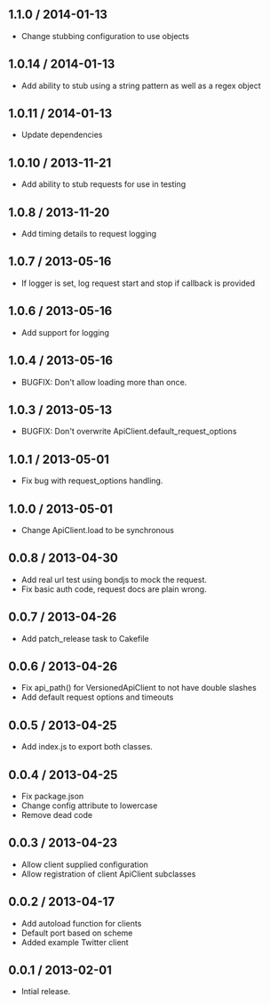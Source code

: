 1.1.0 / 2014-01-13
------------------
* Change stubbing configuration to use objects

1.0.14 / 2014-01-13
------------------
* Add ability to stub using a string pattern as well as a regex object

1.0.11 / 2014-01-13
------------------
* Update dependencies

1.0.10 / 2013-11-21
------------------
* Add ability to stub requests for use in testing

1.0.8 / 2013-11-20
------------------
* Add timing details to request logging

1.0.7 / 2013-05-16
------------------
* If logger is set, log request start and stop if callback is provided

1.0.6 / 2013-05-16
------------------
* Add support for logging

1.0.4 / 2013-05-16
------------------
* BUGFIX: Don't allow loading more than once.

1.0.3 / 2013-05-13
------------------
* BUGFIX: Don't overwrite ApiClient.default_request_options

1.0.1 / 2013-05-01
------------------
* Fix bug with request_options handling.

1.0.0 / 2013-05-01
------------------
* Change ApiClient.load to be synchronous

0.0.8 / 2013-04-30
------------------
* Add real url test using bondjs to mock the request.
* Fix basic auth code, request docs are plain wrong.

0.0.7 / 2013-04-26
------------------
* Add patch_release task to Cakefile

0.0.6 / 2013-04-26
------------------
* Fix api_path() for VersionedApiClient to not have double slashes
* Add default request options and timeouts

0.0.5 / 2013-04-25
------------------
* Add index.js to export both classes.

0.0.4 / 2013-04-25
------------------
* Fix package.json
* Change config attribute to lowercase
* Remove dead code

0.0.3 / 2013-04-23
------------------
* Allow client supplied configuration
* Allow registration of client ApiClient subclasses

0.0.2 / 2013-04-17
------------------
* Add autoload function for clients
* Default port based on scheme
* Added example Twitter client

0.0.1 / 2013-02-01
------------------
* Intial release.
